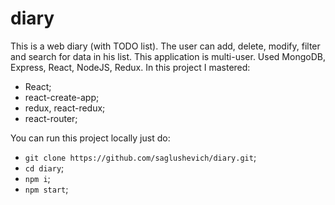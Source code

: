 # diary
This is a web diary (with TODO list). The user can add, delete, modify, filter and search for data in his list. This application is multi-user. Used MongoDB, Express, React, NodeJS, Redux.
In this project I mastered:
+ React;
+ react-create-app;
+ redux, react-redux;
+ react-router;

You can run this project locally just do:
+ `git clone https://github.com/saglushevich/diary.git`;
+ `cd diary`;
+ `npm i`;
+ `npm start`;

